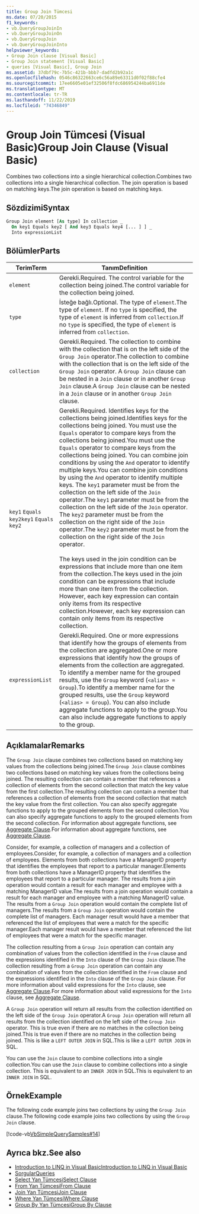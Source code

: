 ```yaml
---
title: Group Join Tümcesi
ms.date: 07/20/2015
f1_keywords:
- vb.QueryGroupJoinIn
- vb.QueryGroupJoinOn
- vb.QueryGroupJoin
- vb.QueryGroupJoinInto
helpviewer_keywords:
- Group Join clause [Visual Basic]
- Group Join statement [Visual Basic]
- queries [Visual Basic], Group Join
ms.assetid: 37dbf79c-7b5c-421b-bbb7-dadfd2b92a1c
ms.openlocfilehash: 0546c86322663ce6c56a89e63311d0f02f88cfe4
ms.sourcegitcommit: 17ee6605e01ef32506f8fdc686954244ba6911de
ms.translationtype: MT
ms.contentlocale: tr-TR
ms.lasthandoff: 11/22/2019
ms.locfileid: "74346849"
---
```

# <a name="group-join-clause-visual-basic"></a><span data-ttu-id="16f7e-102">Group Join Tümcesi (Visual Basic)</span><span class="sxs-lookup"><span data-stu-id="16f7e-102">Group Join Clause (Visual Basic)</span></span>
<span data-ttu-id="16f7e-103">Combines two collections into a single hierarchical collection.</span><span class="sxs-lookup"><span data-stu-id="16f7e-103">Combines two collections into a single hierarchical collection.</span></span> <span data-ttu-id="16f7e-104">The join operation is based on matching keys.</span><span class="sxs-lookup"><span data-stu-id="16f7e-104">The join operation is based on matching keys.</span></span>  
  
## <a name="syntax"></a><span data-ttu-id="16f7e-105">Sözdizimi</span><span class="sxs-lookup"><span data-stu-id="16f7e-105">Syntax</span></span>  
  
```vb  
Group Join element [As type] In collection _  
  On key1 Equals key2 [ And key3 Equals key4 [... ] ] _  
  Into expressionList  
```  
  
## <a name="parts"></a><span data-ttu-id="16f7e-106">Bölümler</span><span class="sxs-lookup"><span data-stu-id="16f7e-106">Parts</span></span>  
  
|<span data-ttu-id="16f7e-107">Terim</span><span class="sxs-lookup"><span data-stu-id="16f7e-107">Term</span></span>|<span data-ttu-id="16f7e-108">Tanım</span><span class="sxs-lookup"><span data-stu-id="16f7e-108">Definition</span></span>|  
|---|---|  
|`element`|<span data-ttu-id="16f7e-109">Gerekli.</span><span class="sxs-lookup"><span data-stu-id="16f7e-109">Required.</span></span> <span data-ttu-id="16f7e-110">The control variable for the collection being joined.</span><span class="sxs-lookup"><span data-stu-id="16f7e-110">The control variable for the collection being joined.</span></span>|  
|`type`|<span data-ttu-id="16f7e-111">İsteğe bağlı.</span><span class="sxs-lookup"><span data-stu-id="16f7e-111">Optional.</span></span> <span data-ttu-id="16f7e-112">The type of `element`.</span><span class="sxs-lookup"><span data-stu-id="16f7e-112">The type of `element`.</span></span> <span data-ttu-id="16f7e-113">If no `type` is specified, the type of `element` is inferred from `collection`.</span><span class="sxs-lookup"><span data-stu-id="16f7e-113">If no `type` is specified, the type of `element` is inferred from `collection`.</span></span>|  
|`collection`|<span data-ttu-id="16f7e-114">Gerekli.</span><span class="sxs-lookup"><span data-stu-id="16f7e-114">Required.</span></span> <span data-ttu-id="16f7e-115">The collection to combine with the collection that is on the left side of the `Group Join` operator.</span><span class="sxs-lookup"><span data-stu-id="16f7e-115">The collection to combine with the collection that is on the left side of the `Group Join` operator.</span></span> <span data-ttu-id="16f7e-116">A `Group Join` clause can be nested in a `Join` clause or in another `Group Join` clause.</span><span class="sxs-lookup"><span data-stu-id="16f7e-116">A `Group Join` clause can be nested in a `Join` clause or in another `Group Join` clause.</span></span>|  
|<span data-ttu-id="16f7e-117">`key1` `Equals` `key2`</span><span class="sxs-lookup"><span data-stu-id="16f7e-117">`key1` `Equals` `key2`</span></span>|<span data-ttu-id="16f7e-118">Gerekli.</span><span class="sxs-lookup"><span data-stu-id="16f7e-118">Required.</span></span> <span data-ttu-id="16f7e-119">Identifies keys for the collections being joined.</span><span class="sxs-lookup"><span data-stu-id="16f7e-119">Identifies keys for the collections being joined.</span></span> <span data-ttu-id="16f7e-120">You must use the `Equals` operator to compare keys from the collections being joined.</span><span class="sxs-lookup"><span data-stu-id="16f7e-120">You must use the `Equals` operator to compare keys from the collections being joined.</span></span> <span data-ttu-id="16f7e-121">You can combine join conditions by using the `And` operator to identify multiple keys.</span><span class="sxs-lookup"><span data-stu-id="16f7e-121">You can combine join conditions by using the `And` operator to identify multiple keys.</span></span> <span data-ttu-id="16f7e-122">The `key1` parameter must be from the collection on the left side of the `Join` operator.</span><span class="sxs-lookup"><span data-stu-id="16f7e-122">The `key1` parameter must be from the collection on the left side of the `Join` operator.</span></span> <span data-ttu-id="16f7e-123">The `key2` parameter must be from the collection on the right side of the `Join` operator.</span><span class="sxs-lookup"><span data-stu-id="16f7e-123">The `key2` parameter must be from the collection on the right side of the `Join` operator.</span></span><br /><br /> <span data-ttu-id="16f7e-124">The keys used in the join condition can be expressions that include more than one item from the collection.</span><span class="sxs-lookup"><span data-stu-id="16f7e-124">The keys used in the join condition can be expressions that include more than one item from the collection.</span></span> <span data-ttu-id="16f7e-125">However, each key expression can contain only items from its respective collection.</span><span class="sxs-lookup"><span data-stu-id="16f7e-125">However, each key expression can contain only items from its respective collection.</span></span>|  
|`expressionList`|<span data-ttu-id="16f7e-126">Gerekli.</span><span class="sxs-lookup"><span data-stu-id="16f7e-126">Required.</span></span> <span data-ttu-id="16f7e-127">One or more expressions that identify how the groups of elements from the collection are aggregated.</span><span class="sxs-lookup"><span data-stu-id="16f7e-127">One or more expressions that identify how the groups of elements from the collection are aggregated.</span></span> <span data-ttu-id="16f7e-128">To identify a member name for the grouped results, use the `Group` keyword (`<alias> = Group`).</span><span class="sxs-lookup"><span data-stu-id="16f7e-128">To identify a member name for the grouped results, use the `Group` keyword (`<alias> = Group`).</span></span> <span data-ttu-id="16f7e-129">You can also include aggregate functions to apply to the group.</span><span class="sxs-lookup"><span data-stu-id="16f7e-129">You can also include aggregate functions to apply to the group.</span></span>|  
  
## <a name="remarks"></a><span data-ttu-id="16f7e-130">Açıklamalar</span><span class="sxs-lookup"><span data-stu-id="16f7e-130">Remarks</span></span>  
 <span data-ttu-id="16f7e-131">The `Group Join` clause combines two collections based on matching key values from the collections being joined.</span><span class="sxs-lookup"><span data-stu-id="16f7e-131">The `Group Join` clause combines two collections based on matching key values from the collections being joined.</span></span> <span data-ttu-id="16f7e-132">The resulting collection can contain a member that references a collection of elements from the second collection that match the key value from the first collection.</span><span class="sxs-lookup"><span data-stu-id="16f7e-132">The resulting collection can contain a member that references a collection of elements from the second collection that match the key value from the first collection.</span></span> <span data-ttu-id="16f7e-133">You can also specify aggregate functions to apply to the grouped elements from the second collection.</span><span class="sxs-lookup"><span data-stu-id="16f7e-133">You can also specify aggregate functions to apply to the grouped elements from the second collection.</span></span> <span data-ttu-id="16f7e-134">For information about aggregate functions, see [Aggregate Clause](../../../visual-basic/language-reference/queries/aggregate-clause.md).</span><span class="sxs-lookup"><span data-stu-id="16f7e-134">For information about aggregate functions, see [Aggregate Clause](../../../visual-basic/language-reference/queries/aggregate-clause.md).</span></span>  
  
 <span data-ttu-id="16f7e-135">Consider, for example, a collection of managers and a collection of employees.</span><span class="sxs-lookup"><span data-stu-id="16f7e-135">Consider, for example, a collection of managers and a collection of employees.</span></span> <span data-ttu-id="16f7e-136">Elements from both collections have a ManagerID property that identifies the employees that report to a particular manager.</span><span class="sxs-lookup"><span data-stu-id="16f7e-136">Elements from both collections have a ManagerID property that identifies the employees that report to a particular manager.</span></span> <span data-ttu-id="16f7e-137">The results from a join operation would contain a result for each manager and employee with a matching ManagerID value.</span><span class="sxs-lookup"><span data-stu-id="16f7e-137">The results from a join operation would contain a result for each manager and employee with a matching ManagerID value.</span></span> <span data-ttu-id="16f7e-138">The results from a `Group Join` operation would contain the complete list of managers.</span><span class="sxs-lookup"><span data-stu-id="16f7e-138">The results from a `Group Join` operation would contain the complete list of managers.</span></span> <span data-ttu-id="16f7e-139">Each manager result would have a member that referenced the list of employees that were a match for the specific manager.</span><span class="sxs-lookup"><span data-stu-id="16f7e-139">Each manager result would have a member that referenced the list of employees that were a match for the specific manager.</span></span>  
  
 <span data-ttu-id="16f7e-140">The collection resulting from a `Group Join` operation can contain any combination of values from the collection identified in the `From` clause and the expressions identified in the `Into` clause of the `Group Join` clause.</span><span class="sxs-lookup"><span data-stu-id="16f7e-140">The collection resulting from a `Group Join` operation can contain any combination of values from the collection identified in the `From` clause and the expressions identified in the `Into` clause of the `Group Join` clause.</span></span> <span data-ttu-id="16f7e-141">For more information about valid expressions for the `Into` clause, see [Aggregate Clause](../../../visual-basic/language-reference/queries/aggregate-clause.md).</span><span class="sxs-lookup"><span data-stu-id="16f7e-141">For more information about valid expressions for the `Into` clause, see [Aggregate Clause](../../../visual-basic/language-reference/queries/aggregate-clause.md).</span></span>  
  
 <span data-ttu-id="16f7e-142">A `Group Join` operation will return all results from the collection identified on the left side of the `Group Join` operator.</span><span class="sxs-lookup"><span data-stu-id="16f7e-142">A `Group Join` operation will return all results from the collection identified on the left side of the `Group Join` operator.</span></span> <span data-ttu-id="16f7e-143">This is true even if there are no matches in the collection being joined.</span><span class="sxs-lookup"><span data-stu-id="16f7e-143">This is true even if there are no matches in the collection being joined.</span></span> <span data-ttu-id="16f7e-144">This is like a `LEFT OUTER JOIN` in SQL.</span><span class="sxs-lookup"><span data-stu-id="16f7e-144">This is like a `LEFT OUTER JOIN` in SQL.</span></span>  
  
 <span data-ttu-id="16f7e-145">You can use the `Join` clause to combine collections into a single collection.</span><span class="sxs-lookup"><span data-stu-id="16f7e-145">You can use the `Join` clause to combine collections into a single collection.</span></span> <span data-ttu-id="16f7e-146">This is equivalent to an `INNER JOIN` in SQL.</span><span class="sxs-lookup"><span data-stu-id="16f7e-146">This is equivalent to an `INNER JOIN` in SQL.</span></span>  
  
## <a name="example"></a><span data-ttu-id="16f7e-147">Örnek</span><span class="sxs-lookup"><span data-stu-id="16f7e-147">Example</span></span>  
 <span data-ttu-id="16f7e-148">The following code example joins two collections by using the `Group Join` clause.</span><span class="sxs-lookup"><span data-stu-id="16f7e-148">The following code example joins two collections by using the `Group Join` clause.</span></span>  
  
 [!code-vb[VbSimpleQuerySamples#14](~/samples/snippets/visualbasic/VS_Snippets_VBCSharp/VbSimpleQuerySamples/VB/QuerySamples1.vb#14)]  
  
## <a name="see-also"></a><span data-ttu-id="16f7e-149">Ayrıca bkz.</span><span class="sxs-lookup"><span data-stu-id="16f7e-149">See also</span></span>

- [<span data-ttu-id="16f7e-150">Introduction to LINQ in Visual Basic</span><span class="sxs-lookup"><span data-stu-id="16f7e-150">Introduction to LINQ in Visual Basic</span></span>](../../../visual-basic/programming-guide/language-features/linq/introduction-to-linq.md)
- [<span data-ttu-id="16f7e-151">Sorgular</span><span class="sxs-lookup"><span data-stu-id="16f7e-151">Queries</span></span>](../../../visual-basic/language-reference/queries/index.md)
- [<span data-ttu-id="16f7e-152">Select Yan Tümcesi</span><span class="sxs-lookup"><span data-stu-id="16f7e-152">Select Clause</span></span>](../../../visual-basic/language-reference/queries/select-clause.md)
- [<span data-ttu-id="16f7e-153">From Yan Tümcesi</span><span class="sxs-lookup"><span data-stu-id="16f7e-153">From Clause</span></span>](../../../visual-basic/language-reference/queries/from-clause.md)
- [<span data-ttu-id="16f7e-154">Join Yan Tümcesi</span><span class="sxs-lookup"><span data-stu-id="16f7e-154">Join Clause</span></span>](../../../visual-basic/language-reference/queries/join-clause.md)
- [<span data-ttu-id="16f7e-155">Where Yan Tümcesi</span><span class="sxs-lookup"><span data-stu-id="16f7e-155">Where Clause</span></span>](../../../visual-basic/language-reference/queries/where-clause.md)
- [<span data-ttu-id="16f7e-156">Group By Yan Tümcesi</span><span class="sxs-lookup"><span data-stu-id="16f7e-156">Group By Clause</span></span>](../../../visual-basic/language-reference/queries/group-by-clause.md)

